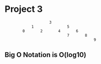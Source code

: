 # Project 3
                        3
                1               5               
            0       2       4       6
                                7       8
                                            9
## Big O Notation is O(log10)